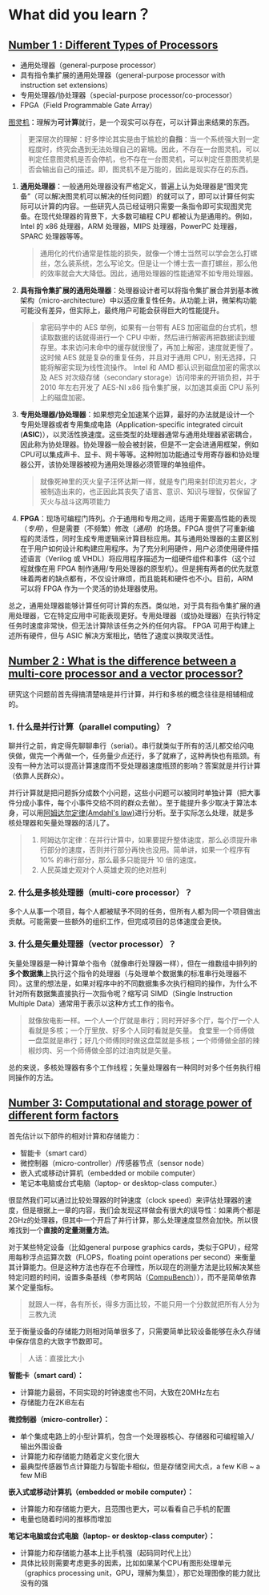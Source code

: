 # What did you learn？

## [Number 1 : Different Types of Processors](https://bristolcrypto.blogspot.com/2014/10/52-things-number-1-different-types-of.html)

- 通用处理器（general-purpose processor）
- 具有指令集扩展的通用处理器（general-purpose processor with instruction set extensions）
- 专用处理器/协处理器（special-purpose processor/co-processor）
- FPGA（Field Programmable Gate Array）

[图灵机](https://zhuanlan.zhihu.com/p/135251031)：理解为**可计算**就行，是一个现实可以存在，可以计算出来结果的东西。
> 更深层次的理解：好多悖论其实是由于尴尬的**自指**：当一个系统强大到一定程度时，终究会遇到无法处理自己的窘境。因此，不存在一台图灵机，可以判定任意图灵机是否会停机，也不存在一台图灵机，可以判定任意图灵机是否会输出自己的描述。即，图灵机不是万能的，因此是现实存在的东西。

1. **通用处理器**：一般通用处理器没有严格定义，普遍上认为处理器是“图灵完备”（可以解决图灵机可以解决的任何问题）的就可以了，即可以计算任何实际可以计算的内容。一些研究人员已经证明只需要一条指令即可实现图灵完备。在现代处理器的背景下，大多数可编程 CPU 都被认为是通用的。例如，Intel 的 x86 处理器，ARM 处理器，MIPS 处理器，PowerPC 处理器，SPARC 处理器等等。
   > 通用化的代价通常是性能的损失，就像一个博士当然可以学会怎么打螺丝，怎么装系统，怎么写论文。但是让一个博士去一直打螺丝，那么他的效率就会大大降低。因此，通用处理器的性能通常不如专用处理器。
2. **具有指令集扩展的通用处理器**：处理器设计者可以将指令集扩展合并到基本微架构（micro-architecture）中以适应重复性任务。从功能上讲，微架构功能可能没有差异，但实际上，最终用户可能会获得巨大的性能提升。
   > 拿密码学中的 AES 举例，如果有一台带有 AES 加密磁盘的台式机，想读取数据的话就得进行一个 CPU 中断，然后进行解密再把数据读到缓存里。本来访问未命中的缓存就很慢了，再加上解密，速度就更慢了。这时候 AES 就是复杂的重复任务，并且对于通用 CPU，别无选择，只能将解密实现为线性流操作。 Intel 和 AMD 都认识到磁盘加密的需求以及 AES 对次级存储（secondary storage）访问带来的开销负担，并于 2010 年左右开发了 AES-NI x86 指令集扩展，以加速其桌面 CPU 系列上的磁盘加密。
3. **专用处理器/协处理器**：如果想完全加速某个运算，最好的办法就是设计一个专用处理器或者专用集成电路（Application-specific integrated circuit (**ASIC**)），以灵活性换速度。这些类型的处理器通常与通用处理器紧密耦合，因此称为协处理器。协处理器一般会被封装，但是不一定会进通用框架，例如CPU可以集成声卡、显卡、网卡等等。这种附加功能通过专用寄存器和协处理器公开，该协处理器被视为通用处理器必须管理的单独组件。
   > 就像死神里的灭火皇子汪怀达斯一样，就是专门用来封印流刃若火，才被制造出来的，也正因此其丧失了语言、意识、知识与理智，仅保留了灭火与战斗这两项能力
4. **FPGA**：现场可编程门阵列。介于通用和专用之间，适用于需要高性能的表现（*专用*），但是需要（不频繁）修改（*通用*）的场景。FPGA 提供了可重新编程的灵活性，同时生成专用逻辑来计算目标应用。其与通用处理器的主要区别在于用户如何设计和构建应用程序。为了充分利用硬件，用户必须使用硬件描述语言（Verilog 或 VHDL）将应用程序描述为一组硬件组件和事件（这个过程就像在用 FPGA 制作通用/专用处理器的原型机）。但是拥有两者的优先就意味着两者的缺点都有，不仅设计麻烦，而且能耗和硬件也不小。目前，ARM 可以将 FPGA 作为一个灵活的协处理器使用。

总之，通用处理器能够计算任何可计算的东西。类似地，对于具有指令集扩展的通用处理器，它在特定应用中可能表现更好。专用处理器（或协处理器）在执行特定任务时速度非常快，但无法计算除该任务之外的任何内容。 FPGA 可用于构建上述所有硬件，但与 ASIC 解决方案相比，牺牲了速度以换取灵活性。

## [Number 2 : What is the difference between a multi-core processor and a vector processor?](https://bristolcrypto.blogspot.com/2014/10/52-things-number-2-what-is-difference.html)

研究这个问题前首先得搞清楚啥是并行计算，并行和多核的概念往往是相辅相成的。

### 1. 什么是并行计算（parallel computing）？

聊并行之前，肯定得先聊聊串行（serial）。串行就类似于所有的活儿都交给闪电侠做，做完一个再做一个，任务量少点还行，多了就麻了，这种再快也有瓶颈。有没有一种方法可以提高计算速度而不受处理器速度瓶颈的影响？答案就是并行计算（依靠人民群众）。

并行计算就是把问题拆分成数个小问题，这些小问题可以被同时单独计算（把大事件分成小事件，每个小事件交给不同的群众去做）。至于能提升多少取决于算法本身，可以用[阿姆达尔定律(Amdahl's law)](https://en.wikipedia.org/wiki/Amdahl%27s_law)进行分析。至于实际怎么处理，就是多核处理器和矢量处理器的活儿了。

> 1. 阿姆达尔定律：在并行计算中，如果要提升整体速度，那么必须提升串行部分的速度，否则并行部分再快也没用。简单讲，如果一个程序有 10% 的串行部分，那么最多只能提升 10 倍的速度。
> 2. 人民英雄史观对个人英雄史观的绝对胜利

### 2. 什么是多核处理器（multi-core processor）？

多个人从事一个项目，每个人都被赋予不同的任务，但所有人都为同一个项目做出贡献。可能需要一些额外的组织工作，但完成项目的总体速度会更快。

### 3. 什么是矢量处理器（vector processor）？

矢量处理器是一种计算单个指令（就像串行处理器一样），但在一维数组中排列的**多个数据集**上执行这个指令的处理器（与处理单个数据集的标准串行处理器不同）。这里的想法是，如果对程序中的不同数据集多次执行相同的操作，为什么不针对所有数据集直接执行一次指令呢？缩写词 SIMD（Single Instruction Multiple Data）通常用于表示以这种方式工作的指令。
> 就像放电影一样。一个人一个厅就是串行；同时开好多个厅，每个厅一个人看就是多核；一个厅里放、好多个人同时看就是矢量。
> 食堂里一个师傅做一盘菜就是串行；好几个师傅同时做这盘菜就是多核；一个师傅做全部的辣椒炒肉、另一个师傅做全部的过油肉就是矢量。

总的来说，多核处理器有多个工作线程；矢量处理器有一种同时对多个任务执行相同操作的方法。

## [Number 3: Computational and storage power of different form factors](https://bristolcrypto.blogspot.com/2014/10/52-things-q3-computational-and-storage.html)

首先估计以下部件的相对计算和存储能力：

- 智能卡（smart card）
- 微控制器（micro-controller）/传感器节点（sensor node）
- 嵌入式或移动计算机（embedded or mobile computer）
- 笔记本电脑或台式电脑（laptop- or desktop-class computer.）

很显然我们可以通过比较处理器的时钟速度（clock speed）来评估处理器的速度，但是根据上一章的内容，我们会发现这样做会有很大的误导性：如果两个都是2GHz的处理器，但其中一个开启了并行计算，那么处理速度显然会加快。所以很难找到一个**直接的定量测量方法**。

对于某些特定设备（比如general purpose graphics cards，类似于GPU），经常用每秒浮点运算次数（FLOPS，floating point operations per second）来衡量其计算能力。但是这种方法也存在不合理性，所以现在的测量方法是比较解决某些特定问题的时间，设置多条基线（参考网站（[CompuBench](https://compubench.com/result.jsp)）），而不是简单依靠某个定量指标。
> 就跟人一样，各有所长，得多方面比较，不能只用一个分数就把所有人分为三教九流

至于衡量设备的存储能力则相对简单很多了，只需要简单比较设备能够在永久存储中保存信息的大致字节数即可。
> 人话：直接比大小

**智能卡（smart card）：**

- 计算能力最弱，不同实现的时钟速度也不同，大致在20MHz左右
- 存储能力在2KiB左右

**微控制器（micro-controller）：**

- 单个集成电路上的小型计算机，包含一个处理器核心、存储器和可编程输入/输出外围设备
- 计算能力和存储能力随着定义变化很大
- 最典型传感器节点计算能力与智能卡相似，但是存储空间大点，a few KiB ~ a few MiB
  
**嵌入式或移动计算机（embedded or mobile computer）：**

- 计算能力和存储能力更大，且范围也更大，可以看看自己手机的配置
- 电量也随着时间的推移而增加

**笔记本电脑或台式电脑（laptop- or desktop-class computer）：**

- 计算能力和存储能力基本上比手机强（起码同时代上比）
- 具体比较则需要考虑更多的因素，比如如果某个CPU有图形处理单元（graphics processing unit，GPU，理解为集显），那它处理图像的能力就比没有的强
